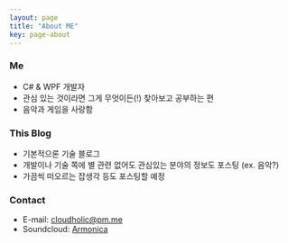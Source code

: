 ```yaml
---
layout: page
title: "About ME"
key: page-about
---
```


### Me
  - C# & WPF 개발자
  - 관심 있는 것이라면 그게 무엇이든(!) 찾아보고 공부하는 편
  - 음악과 게임을 사랑함

### This Blog
  - 기본적으론 기술 블로그
  - 개발이나 기술 쪽에 별 관련 없어도 관심있는 분야의 정보도 포스팅 (ex. 음악?)
  - 가끔씩 떠오르는 잡생각 등도 포스팅할 예정

### Contact
  - E-mail: cloudholic@pm.me
  - Soundcloud: [Armonica](https://soundcloud.com/armonica-336473521)